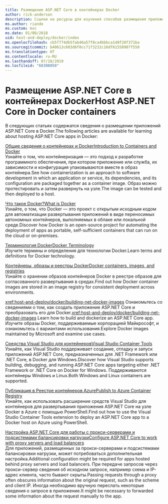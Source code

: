 ```yaml
---
title: Размещение ASP.NET Core в контейнерах Docker
author: rick-anderson
description: Ссылки на ресурсы для изучения способов размещения приложений ASP.NET Core в контейнерах Docker.
ms.author: riande
ms.custom: mvc
ms.date: 01/08/2018
uid: host-and-deploy/docker/index
ms.openlocfilehash: cb5f774db5fab46a57f8ca4bbbca148f20f371ba
ms.sourcegitcommit: b40613c603d6f0cc71f3232c16df61550907f550
ms.translationtype: HT
ms.contentlocale: ru-RU
ms.lasthandoff: 07/18/2019
ms.locfileid: "68308050"
---
```

# <a name="host-aspnet-core-in-docker-containers"></a><span data-ttu-id="1ac40-103">Размещение ASP.NET Core в контейнерах Docker</span><span class="sxs-lookup"><span data-stu-id="1ac40-103">Host ASP.NET Core in Docker containers</span></span>

<span data-ttu-id="1ac40-104">В следующих статьях содержатся сведения о размещении приложений ASP.NET Core в Docker.</span><span class="sxs-lookup"><span data-stu-id="1ac40-104">The following articles are available for learning about hosting ASP.NET Core apps in Docker:</span></span>

[<span data-ttu-id="1ac40-105">Общие сведения о контейнерах и Docker</span><span class="sxs-lookup"><span data-stu-id="1ac40-105">Introduction to Containers and Docker</span></span>](/dotnet/standard/microservices-architecture/container-docker-introduction/index)  
<span data-ttu-id="1ac40-106">Узнайте о том, что контейнеризация — это подход к разработке программного обеспечения, при котором приложение или служба, их зависимости и конфигурация упаковываются вместе в образ контейнера.</span><span class="sxs-lookup"><span data-stu-id="1ac40-106">See how containerization is an approach to software development in which an application or service, its dependencies, and its configuration are packaged together as a container image.</span></span> <span data-ttu-id="1ac40-107">Образ можно протестировать и затем развернуть на узле.</span><span class="sxs-lookup"><span data-stu-id="1ac40-107">The image can be tested and then deployed to a host.</span></span>

[<span data-ttu-id="1ac40-108">Что такое Docker?</span><span class="sxs-lookup"><span data-stu-id="1ac40-108">What is Docker</span></span>](/dotnet/standard/microservices-architecture/container-docker-introduction/docker-defined)  
<span data-ttu-id="1ac40-109">Узнайте, о том, что Docker — это проект с открытым исходным кодом для автоматизации развертывания приложений в виде переносимых автономных контейнеров, выполняемых в облаке или локальной среде.</span><span class="sxs-lookup"><span data-stu-id="1ac40-109">Discover how Docker is an open-source project for automating the deployment of apps as portable, self-sufficient containers that can run on the cloud or on-premises.</span></span>

[<span data-ttu-id="1ac40-110">Терминология Docker</span><span class="sxs-lookup"><span data-stu-id="1ac40-110">Docker Terminology</span></span>](/dotnet/standard/microservices-architecture/container-docker-introduction/docker-terminology)  
<span data-ttu-id="1ac40-111">Изучите термины и определения для технологии Docker.</span><span class="sxs-lookup"><span data-stu-id="1ac40-111">Learn terms and definitions for Docker technology.</span></span>

[<span data-ttu-id="1ac40-112">Контейнеры, образы и реестры Docker</span><span class="sxs-lookup"><span data-stu-id="1ac40-112">Docker containers, images, and registries</span></span>](/dotnet/standard/microservices-architecture/container-docker-introduction/docker-containers-images-registries)  
<span data-ttu-id="1ac40-113">Узнайте о хранении образов контейнеров Docker в реестре образов для согласованного развертывания в средах.</span><span class="sxs-lookup"><span data-stu-id="1ac40-113">Find out how Docker container images are stored in an image registry for consistent deployment across environments.</span></span>

<span data-ttu-id="1ac40-114"><xref:host-and-deploy/docker/building-net-docker-images> Ознакомьтесь со сведениями о том, как создать приложение ASP.NET Core и преобразовать его для Docker.</span><span class="sxs-lookup"><span data-stu-id="1ac40-114"><xref:host-and-deploy/docker/building-net-docker-images> Learn how to build and dockerize an ASP.NET Core app.</span></span> <span data-ttu-id="1ac40-115">Изучите образы Docker, поддерживаемые корпорацией Майкрософт, и ознакомьтесь с вариантами использования.</span><span class="sxs-lookup"><span data-stu-id="1ac40-115">Explore Docker images maintained by Microsoft and examine use cases.</span></span>

[<span data-ttu-id="1ac40-116">Средства Visual Studio для контейнеров</span><span class="sxs-lookup"><span data-stu-id="1ac40-116">Visual Studio Container Tools</span></span>](xref:host-and-deploy/docker/visual-studio-tools-for-docker)  
<span data-ttu-id="1ac40-117">Узнайте, как Visual Studio поддерживает создание, отладку и запуск приложений ASP.NET Core, предназначенных для .NET Framework или .NET Core, в Docker для Windows.</span><span class="sxs-lookup"><span data-stu-id="1ac40-117">Discover how Visual Studio supports building, debugging, and running ASP.NET Core apps targeting either .NET Framework or .NET Core on Docker for Windows.</span></span> <span data-ttu-id="1ac40-118">Поддерживаются контейнеры Windows и Linux.</span><span class="sxs-lookup"><span data-stu-id="1ac40-118">Both Windows and Linux containers are supported.</span></span>

[<span data-ttu-id="1ac40-119">Публикация в Реестре контейнеров Azure</span><span class="sxs-lookup"><span data-stu-id="1ac40-119">Publish to Azure Container Registry</span></span>](/azure/vs-azure-tools-docker-hosting-web-apps-in-docker)  
<span data-ttu-id="1ac40-120">Узнайте, как использовать расширение средств Visual Studio для контейнеров для развертывания приложения ASP.NET Core на узле Docker в Azure с помощью PowerShell.</span><span class="sxs-lookup"><span data-stu-id="1ac40-120">Find out how to use the Visual Studio Container Tools extension to deploy an ASP.NET Core app to a Docker host on Azure using PowerShell.</span></span>

[<span data-ttu-id="1ac40-121">Настройка ASP.NET Core для работы с прокси-серверами и подсистемами балансировки нагрузки</span><span class="sxs-lookup"><span data-stu-id="1ac40-121">Configure ASP.NET Core to work with proxy servers and load balancers</span></span>](xref:host-and-deploy/proxy-load-balancer)  
<span data-ttu-id="1ac40-122">Для приложений, размещенных за прокси-серверами и подсистемами балансировки нагрузки, может потребоваться дополнительная настройка.</span><span class="sxs-lookup"><span data-stu-id="1ac40-122">Additional configuration might be required for apps hosted behind proxy servers and load balancers.</span></span> <span data-ttu-id="1ac40-123">При передаче запросов через прокси-сервер сведения об исходном запросе, например схема и IP-адрес клиента, часто бывают скрыты.</span><span class="sxs-lookup"><span data-stu-id="1ac40-123">Passing requests through a proxy often obscures information about the original request, such as the scheme and client IP.</span></span> <span data-ttu-id="1ac40-124">Иногда необходимо вручную переслать некоторые сведения о запросе в приложение.</span><span class="sxs-lookup"><span data-stu-id="1ac40-124">It might be necessary to forwarded some information about the request manually to the app.</span></span>

